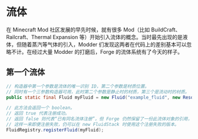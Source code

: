 # 流体

在 Minecraft Mod 社区发展的早先时候<!-- TODO 具体是多早？-->，就有很多 Mod（比如 BuildCraft、Railcraft、Thermal Expansion 等）开始引入流体的概念。当时最先出现的是液体，但随着蒸汽等气体的引入，Modder 们发现这两者在代码上的差别基本可以忽略不计。在经过大量 Modder 的打磨后，Forge 的流体系统有了今天的样子。

<!-- 冷知识：曾经这套系统在 Forge 里叫液体（Liquid）。-->

## 第一个流体

````java
// 构造器中第一个参数是流体的唯一识别 ID，第二个参数是材质位置。
// 同时有一个三参数构造器可用，此时第二个参数是静止时的材质，第三个是流动时的材质。
public static final Fluid myFluid = new Fluid("example_fluid", new ResourceLocation("my_mod:example_fluid")).setGaseous(true).setDensity(Integer.MAX_VALUE);

// 此方法会返回一个 boolean。
// 返回 true 代表注册成功。
// 返回 false 则代表“已有同名流体注册”，但 Forge 仍然保留了一份此流体对象的引用，
// 这样一来即便注册失败，仍可以在 new FluidStack 时使用这个注册失败的版本。
FluidRegistry.registerFluid(myFluid);
````
